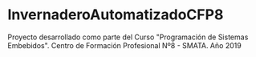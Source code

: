 # InvernaderoAutomatizadoCFP8
Proyecto desarrollado como parte del Curso "Programación de Sistemas Embebidos". Centro de Formación Profesional Nº8 - SMATA. Año 2019
